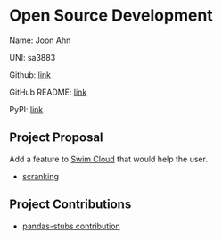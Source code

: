 # Open Source Development

Name: Joon Ahn

UNI: sa3883

Github: [link](https://github.com/joon0110)

GitHub README: [link](https://github.com/joon0110/joon0110/blob/main/README.md)

PyPI: [link](https://pypi.org/user/joon0110/)

## Project Proposal

Add a feature to [Swim Cloud](https://www.swimcloud.com) that would help the user.

- [scranking](https://github.com/joon0110/scranking)

## Project Contributions

- [pandas-stubs contribution](https://github.com/pandas-dev/pandas-stubs/pull/590)
